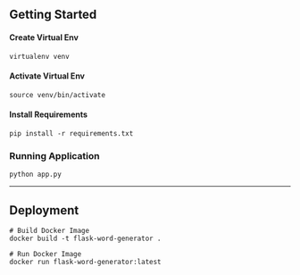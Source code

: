 ## Getting Started

#### Create Virtual Env

```
virtualenv venv
```

#### Activate Virtual Env

```
source venv/bin/activate
```

#### Install Requirements

```
pip install -r requirements.txt
```

### Running Application

```
python app.py
```

-----

## Deployment


```
# Build Docker Image
docker build -t flask-word-generator .

# Run Docker Image
docker run flask-word-generator:latest

```